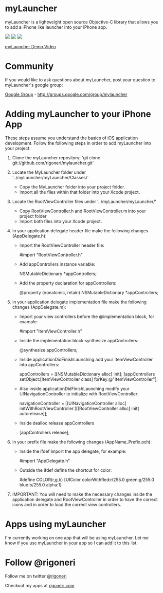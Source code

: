 myLauncher
==========

myLauncher is a lightweight open source Objective-C library that allows you to add a iPhone like launcher into your iPhone app.

[![](http://farm5.static.flickr.com/4118/4940057825_93a9c78eb8_m.jpg)](http://farm5.static.flickr.com/4118/4940057825_93a9c78eb8_z.jpg)
[![](http://farm5.static.flickr.com/4138/4940644638_9796997395_m.jpg)](http://farm5.static.flickr.com/4138/4940644638_9796997395_z.jpg)
[![](http://farm5.static.flickr.com/4095/4940057993_a2c89167bd_m.jpg)](http://farm5.static.flickr.com/4095/4940057993_a2c89167bd_z.jpg)

[myLauncher Demo Video][]

Community
=========

If you would like to ask questions about myLauncher, post your question to myLauncher's google group: 

[Google Group][] - http://groups.google.com/group/mylauncher

Adding myLauncher to your iPhone App
====================================

These steps assume you understand the basics of iOS application development.
Follow the following steps in order to add myLauncher into your project:

1. Clone the myLauncher repository: 'git clone git://github.com/rigoneri/mylauncher.git'

2. Locate the MyLauncher folder under '../myLauncher/myLauncher/Classes/' 
	* Copy the MyLauncher folder into your project folder.
 	* Import all the files within that folder into your Xcode project.

3. Locate the RootViewController files under '../myLauncher/myLauncher/'
	* Copy RootViewController.h and RootViewController.m into your project folder
	* Import both files into your Xcode project.

4. In your application delegate header file make the following changes (AppDelegate.h):
	* Import the RootViewController header file:
		
		#import "RootViewController.h"
		
	* Add appControllers instance variable:
	
		NSMutableDictionary *appControllers;
		
	* Add the property declaration for appControllers:
	
		@property (nonatomic, retain) NSMutableDictionary *appControllers;
		
5. In your application delegate implementation file make the following changes (AppDelegate.m):
	* Import your view controllers before the @implementation block, for example:
	
		#import "ItemViewController.h"
		
	* Inside the implementation block synthesize appControllers:
	
		@synthesize appControllers;
		
	* Inside applicationDidFinishLaunching add your ItemViewController into appControllers:
	
		appControllers = [[NSMutableDictionary alloc] init];
		[appControllers setObject:[ItemViewController class] forKey:@"ItemViewController"];
		
	* Also inside applicationDidFinishLaunching modify your UINavigationController to initialize with RootViewController:
		
		navigationController = [[UINavigationController alloc] initWithRootViewController:[[[RootViewController alloc] init] autorelease]];
		
	* Inside dealloc release appControllers
	
		[appControllers release];
		
6. In your prefix file make the following changes (AppName_Prefix.pch):
	* Inside the ifdef import the app delegate, for example:
	
		#import "AppDelegate.h"
	
	* Outside the ifdef define the shortcut for color:
	
		#define COLOR(r,g,b) [UIColor colorWithRed:r/255.0 green:g/255.0 blue:b/255.0 alpha:1]
	
7. IMPORTANT: You will need to make the necessary changes inside the application delegate and RootViewController in order to have the correct icons and in order to load the correct view controllers. 

Apps using myLauncher
=====================

I'm currently working on one app that will be using myLauncher. Let me know if you use myLauncher in your app so I can add it to this list.

Follow @rigoneri
================

Follow me on twitter @[rigoneri][]

Checkout my apps at [rigoneri.com][]

[myLauncher Demo Video]: http://www.youtube.com/watch?v=D6SVYLfAO-Q
[Google Group]: http://groups.google.com/group/mylauncher
[rigoneri]: http://www.twitter.com/rigoneri
[rigoneri.com]: http://www.rigoneri.com


